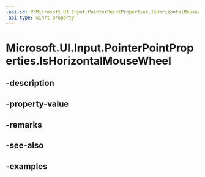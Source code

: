 ```yaml
---
-api-id: P:Microsoft.UI.Input.PointerPointProperties.IsHorizontalMouseWheel
-api-type: winrt property
---
```


# Microsoft.UI.Input.PointerPointProperties.IsHorizontalMouseWheel

<!--
public bool IsHorizontalMouseWheel { get; }
-->


## -description

## -property-value

## -remarks

## -see-also

## -examples


